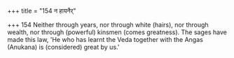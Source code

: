 +++
title = "154 न हायनैर्"

+++
154	Neither through years, nor through white (hairs), nor through wealth, nor through (powerful) kinsmen (comes greatness). The sages have made this law, 'He who has learnt the Veda together with the Angas (Anukana) is (considered) great by us.'